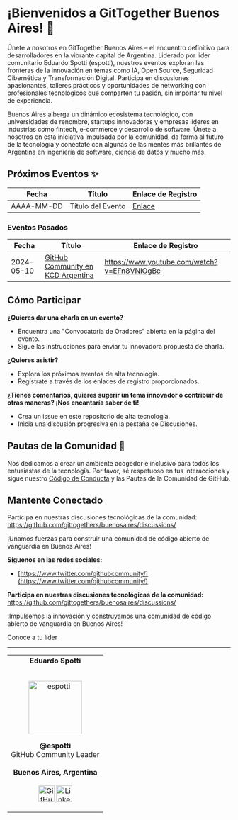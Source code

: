 # ¡Bienvenidos a GitTogether Buenos Aires! 🚀

Únete a nosotros en GitTogether Buenos Aires – el encuentro definitivo para desarrolladores en la vibrante capital de Argentina. Liderado por lider comunitario Eduardo Spotti (espotti), nuestros eventos exploran las fronteras de la innovación en temas como IA, Open Source, Seguridad Cibernética y Transformación Digital. Participa en discusiones apasionantes, talleres prácticos y oportunidades de networking con profesionales tecnológicos que comparten tu pasión, sin importar tu nivel de experiencia.

Buenos Aires alberga un dinámico ecosistema tecnológico, con universidades de renombre, startups innovadoras y empresas líderes en industrias como fintech, e-commerce y desarrollo de software. Únete a nosotros en esta iniciativa impulsada por la comunidad, da forma al futuro de la tecnología y conéctate con algunas de las mentes más brillantes de Argentina en ingeniería de software, ciencia de datos y mucho más.

## Próximos Eventos ✨

| Fecha | Título | Enlace de Registro |
|------------|-------------|-------------------|
| AAAA-MM-DD | Título del Evento | [Enlace]() |

### Eventos Pasados
| Fecha | Título | Enlace de Registro |
|------------|-------------|---------------------|
|2024-05-10 | [GitHub Community en KCD Argentina](https://www.meetup.com/gittogether-buenos-aires/events/300872209/)| https://www.youtube.com/watch?v=EFn8VNIOgBc

## Cómo Participar

**¿Quieres dar una charla en un evento?**
- Encuentra una "Convocatoria de Oradores" abierta en la página del evento.
- Sigue las instrucciones para enviar tu innovadora propuesta de charla.

**¿Quieres asistir?**  
- Explora los próximos eventos de alta tecnología.
- Regístrate a través de los enlaces de registro proporcionados.

**¿Tienes comentarios, quieres sugerir un tema innovador o contribuir de otras maneras? ¡Nos encantaría saber de ti!**
- Crea un issue en este repositorio de alta tecnología.
- Inicia una discusión progresiva en la pestaña de Discusiones.

## Pautas de la Comunidad 🤝

Nos dedicamos a crear un ambiente acogedor e inclusivo para todos los entusiastas de la tecnología. Por favor, sé respetuoso en tus interacciones y sigue nuestro [Código de Conducta](enlace) y las Pautas de la Comunidad de GitHub.

## Mantente Conectado

Participa en nuestras discusiones tecnológicas de la comunidad: https://github.com/gittogethers/buenosaires/discussions/

¡Unamos fuerzas para construir una comunidad de código abierto de vanguardia en Buenos Aires!

**Síguenos en las redes sociales:**
* [https://www.twitter.com/githubcommunity/](https://www.twitter.com/githubcommunity/)

**Participa en nuestras discusiones tecnológicas de la comunidad:** https://github.com/gittogethers/buenosaires/discussions/

¡Impulsemos la innovación y construyamos una comunidad de código abierto de vanguardia en Buenos Aires!

Conoce a tu líder

--------------------

<table align="center">
  <tr>
    <td align="center">
      <strong>Eduardo Spotti</strong>
      <p align="center">
        <br>
        <a href="https://www.instagram.com/github/">
          <img src="https://avatars.githubusercontent.com/u/42503752?v=4" height="120" alt="espotti">
        </a>
      </p>
      <p align="center">
        <strong>@espotti</strong><br>
        GitHub Community Leader<br>
        <br><strong>Buenos Aires, Argentina</strong><br>
        <br>
        <a href="https://github.com/espotti">
          <img src="http://www.iconninja.com/files/241/825/211/round-collaboration-social-github-code-circle-network-icon.svg" width="36" height="36" alt="GitHub Icon"/>
        </a>
        <a href="https://www.linkedin.com/in/eduardospotti/">
          <img src="http://www.iconninja.com/files/863/607/751/network-linkedin-social-connection-circular-circle-media-icon.svg" width="36" height="36" alt="LinkedIn Icon"/>
        </a>
      </p>
    </td>
  </tr>
</table>
